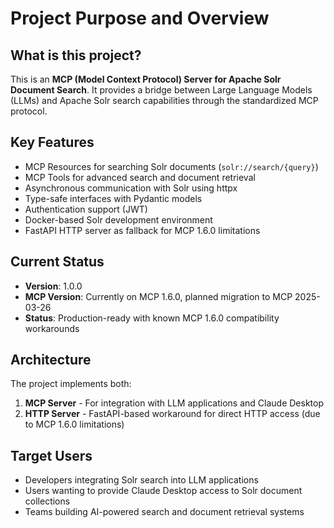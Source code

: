# Project Purpose and Overview

## What is this project?
This is an **MCP (Model Context Protocol) Server for Apache Solr Document Search**. It provides a bridge between Large Language Models (LLMs) and Apache Solr search capabilities through the standardized MCP protocol.

## Key Features
- MCP Resources for searching Solr documents (`solr://search/{query}`)
- MCP Tools for advanced search and document retrieval
- Asynchronous communication with Solr using httpx
- Type-safe interfaces with Pydantic models
- Authentication support (JWT)
- Docker-based Solr development environment
- FastAPI HTTP server as fallback for MCP 1.6.0 limitations

## Current Status
- **Version**: 1.0.0
- **MCP Version**: Currently on MCP 1.6.0, planned migration to MCP 2025-03-26
- **Status**: Production-ready with known MCP 1.6.0 compatibility workarounds

## Architecture
The project implements both:
1. **MCP Server** - For integration with LLM applications and Claude Desktop
2. **HTTP Server** - FastAPI-based workaround for direct HTTP access (due to MCP 1.6.0 limitations)

## Target Users
- Developers integrating Solr search into LLM applications
- Users wanting to provide Claude Desktop access to Solr document collections
- Teams building AI-powered search and document retrieval systems